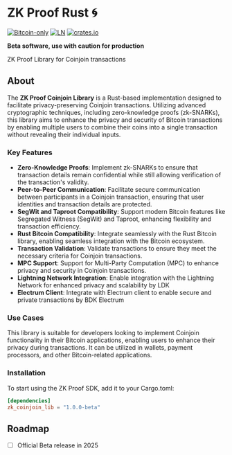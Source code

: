 # ZK Proof Rust 🌀

[![Bitcoin-only](https://img.shields.io/badge/bitcoin-only-FF9900?logo=bitcoin)](https://twentyone.world)
[![LN](https://img.shields.io/badge/lightning-792EE5?logo=lightning)](https://mempool.space/lightning)
[![crates.io](https://img.shields.io/crates/v/zk_coinjoin_lib)](https://crates.io/crates/zk_coinjoin_lib)


**Beta software, use with caution for  production**

ZK Proof Library for Coinjoin transactions

## About

The **ZK Proof Coinjoin Library** is a Rust-based implementation designed to facilitate privacy-preserving Coinjoin transactions. Utilizing advanced cryptographic techniques, including zero-knowledge proofs (zk-SNARKs), this library aims to enhance the privacy and security of Bitcoin transactions by enabling multiple users to combine their coins into a single transaction without revealing their individual inputs.

### Key Features

- **Zero-Knowledge Proofs**: Implement zk-SNARKs to ensure that transaction details remain confidential while still allowing verification of the transaction's validity.
- **Peer-to-Peer Communication**: Facilitate secure communication between participants in a Coinjoin transaction, ensuring that user identities and transaction details are protected.
- **SegWit and Taproot Compatibility**: Support modern Bitcoin features like Segregated Witness (SegWit) and Taproot, enhancing flexibility and transaction efficiency.
- **Rust Bitcoin Compatibility**: Integrate seamlessly with the Rust Bitcoin library, enabling seamless integration with the Bitcoin ecosystem.
- **Transaction Validation**: Validate transactions to ensure they meet the necessary criteria for Coinjoin transactions.
- **MPC Support**: Support for Multi-Party Computation (MPC) to enhance privacy and security in Coinjoin transactions.
- **Lightning Network Integration**: Enable integration with the Lightning Network for enhanced privacy and scalability by LDK
- **Electrum Client**: Integrate with Electrum client to enable secure and private transactions by BDK Electrum

### Use Cases

This library is suitable for developers looking to implement Coinjoin functionality in their Bitcoin applications, enabling users to enhance their privacy during transactions. It can be utilized in wallets, payment processors, and other Bitcoin-related applications.

### Installation

To start using the ZK Proof SDK, add it to your Cargo.toml:

```Cargo.toml
[dependencies]
zk_coinjoin_lib = "1.0.0-beta"
```

## Roadmap

- [ ] Official Beta release in 2025
